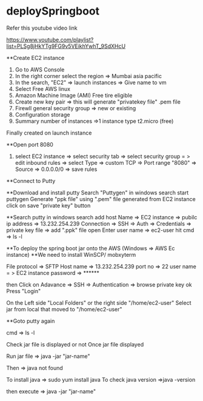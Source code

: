 # deploySpringboot
Refer this youtube video link

https://www.youtube.com/playlist?list=PLSg8jHkYTg9FG9v5VEikhYwhT_9SdXHcU



**Create EC2 instance

1. Go to AWS Console
2. In the right corner select the region => Mumbai asia pacific
3. In the search, "EC2" => launch instances => Give name to vm 
4. Select Free AWS linux 
5. Amazon Machine Image (AMI) Free tire eligible
6. Create new key pair => this will generate "privatekey file" .pem file
7. Firewll general security group => new or existing
8. Configuration storage
9. Summary number of instances =>1
instance type t2.micro (free)

Finally created on launch instance


**Open port 8080

1. select EC2 instance => select security tab => select security group 
= > edit inbound rules => select Type => custom TCP => Port range "8080"  => Source => 0.0.0.0/0 => save rules

**Connect to Putty

**Download and install putty
Search "Puttygen" in windows search
start puttygen
Generate "ppk file" using ".pem" file generated from EC2 instance
click on save "private key" button

**Search putty in windows search
add host Name => EC2 instance => pubilc ip address => 13.232.254.239
Connection => SSH => Auth => Credentials => private key file => add ".ppk" file
open
Enter user name => ec2-user
hit cmd => ls -l

**To deploy the spring boot jar onto the AWS (Windows => AWS Ec instance) 
**We need to install WinSCP/ mobxyterm

File protocol => SFTP
Host name => 13.232.254.239
port no => 22
user name = > EC2 instance
password => ******

then Click on Adavance => SSH => Authentication => browse private key ok
Press "Login"

On the Left side "Local Folders" or the right side "/home/ec2-user"
Select jar from local that moved to "/home/ec2-user"

**Goto putty again

cmd => ls -l

Check jar file is displayed or not
Once jar file displayed

Run jar file => java -jar "jar-name"

Then => java not found

To install java => sudo yum install java
To check java version =>java -version

then execute => java -jar "jar-name" 


